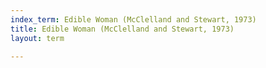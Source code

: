 ```yaml
---
index_term: Edible Woman (McClelland and Stewart, 1973)
title: Edible Woman (McClelland and Stewart, 1973)
layout: term

---
```

